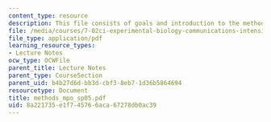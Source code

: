```yaml
---
content_type: resource
description: This file consists of goals and introduction to the methods section.
file: /media/courses/7-02ci-experimental-biology-communications-intensive-spring-2005/8a221735e1f745766aca67278db0ac39_methods_mpo_sp05.pdf
file_type: application/pdf
learning_resource_types:
- Lecture Notes
ocw_type: OCWFile
parent_title: Lecture Notes
parent_type: CourseSection
parent_uid: b4b27d6d-bb3d-cbf3-8eb7-1d36b5864694
resourcetype: Document
title: methods_mpo_sp05.pdf
uid: 8a221735-e1f7-4576-6aca-67278db0ac39
---
```

